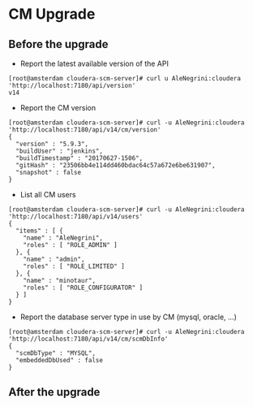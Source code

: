 # CM Upgrade


## Before the upgrade
* Report the latest available version of the API
```
[root@amsterdam cloudera-scm-server]# curl u AleNegrini:cloudera 'http://localhost:7180/api/version'                                          
v14
```

* Report the CM version
```
[root@amsterdam cloudera-scm-server]# curl -u AleNegrini:cloudera 'http://localhost:7180/api/v14/cm/version'
{
  "version" : "5.9.3",
  "buildUser" : "jenkins",
  "buildTimestamp" : "20170627-1506",
  "gitHash" : "23506bb4e114dd460bdac64c57a672e6be631907",
  "snapshot" : false
}
```

* List all CM users
```
[root@amsterdam cloudera-scm-server]# curl -u AleNegrini:cloudera 'http://localhost:7180/api/v14/users'
{
  "items" : [ {
    "name" : "AleNegrini",
    "roles" : [ "ROLE_ADMIN" ]
  }, {
    "name" : "admin",
    "roles" : [ "ROLE_LIMITED" ]
  }, {
    "name" : "minotaur",
    "roles" : [ "ROLE_CONFIGURATOR" ]
  } ]
}
```

* Report the database server type in use by CM (mysql, oracle, ...)
```
[root@amsterdam cloudera-scm-server]# curl -u AleNegrini:cloudera 'http://localhost:7180/api/v14/cm/scmDbInfo'
{
  "scmDbType" : "MYSQL",
  "embeddedDbUsed" : false
}
```

## After the upgrade